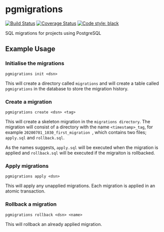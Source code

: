 # pgmigrations

[![Build Status](https://travis-ci.com/peajayni/pgmigrations.svg?branch=master)](https://travis-ci.com/peajayni/pgmigrations)
[![Coverage Status](https://coveralls.io/repos/github/peajayni/pgmigrations/badge.svg?branch=master&kill_cache=1)](https://coveralls.io/github/peajayni/pgmigrations?branch=master)
[![Code style: black](https://img.shields.io/badge/code%20style-black-000000.svg)](https://github.com/psf/black)


SQL migrations for projects using PostgreSQL

## Example Usage

### Initialise the migrations
```
pgmigrations init <dsn>
```
This will create a directory called ```migrations``` and will create a table called ```pgmigrations``` in the database
to store the migration history.

### Create a migration
```
pgmigrations create <dsn> <tag>
```
This will create a skeleton migration in the ```migrations directory```. The migration will consist of a directory with
the name ```<timestamp>_tag```, for example ```20200701_1030_first_migration ```, which contains two files; 
```apply.sql``` and ```rollback.sql```.

As the names suggests, ```apply.sql``` will be executed when the migration is applied and ```rollback.sql``` will be 
executed if the migraiton is rollbacked.

### Apply migrations
```
pgmigrations apply <dsn>
```
This will apply any unapplied migrations. Each migration is applied in an atomic transaction.

### Rollback a migration
```
pgmigrations rollback <dsn> <name>
```
This will rollback an already applied migration. 
